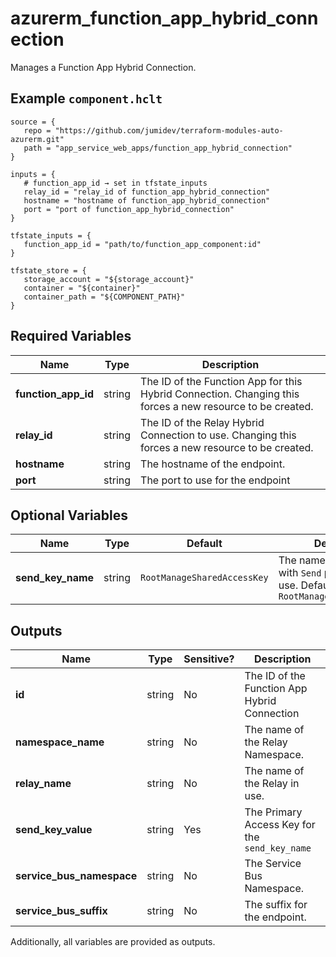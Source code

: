 # azurerm_function_app_hybrid_connection

Manages a Function App Hybrid Connection.

## Example `component.hclt`

```hcl
source = {
   repo = "https://github.com/jumidev/terraform-modules-auto-azurerm.git"   
   path = "app_service_web_apps/function_app_hybrid_connection"   
}

inputs = {
   # function_app_id → set in tfstate_inputs
   relay_id = "relay_id of function_app_hybrid_connection"   
   hostname = "hostname of function_app_hybrid_connection"   
   port = "port of function_app_hybrid_connection"   
}

tfstate_inputs = {
   function_app_id = "path/to/function_app_component:id"   
}

tfstate_store = {
   storage_account = "${storage_account}"   
   container = "${container}"   
   container_path = "${COMPONENT_PATH}"   
}

```

## Required Variables

| Name | Type |  Description |
| ---- | --------- |  ----------- |
| **function_app_id** | string |  The ID of the Function App for this Hybrid Connection. Changing this forces a new resource to be created. | 
| **relay_id** | string |  The ID of the Relay Hybrid Connection to use. Changing this forces a new resource to be created. | 
| **hostname** | string |  The hostname of the endpoint. | 
| **port** | string |  The port to use for the endpoint | 

## Optional Variables

| Name | Type |  Default  |  Description |
| ---- | --------- |  ----------- | ----------- |
| **send_key_name** | string |  `RootManageSharedAccessKey`  |  The name of the Relay key with `Send` permission to use. Defaults to `RootManageSharedAccessKey` | 



## Outputs

| Name | Type | Sensitive? | Description |
| ---- | ---- | --------- | --------- |
| **id** | string | No  | The ID of the Function App Hybrid Connection | 
| **namespace_name** | string | No  | The name of the Relay Namespace. | 
| **relay_name** | string | No  | The name of the Relay in use. | 
| **send_key_value** | string | Yes  | The Primary Access Key for the `send_key_name` | 
| **service_bus_namespace** | string | No  | The Service Bus Namespace. | 
| **service_bus_suffix** | string | No  | The suffix for the endpoint. | 

Additionally, all variables are provided as outputs.
